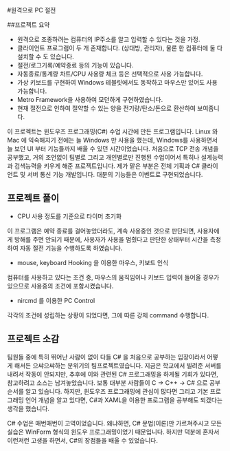 #원격으로 PC 절전

##프로젝트 요약

- 원격으로 조종하려는 컴퓨터의 IP주소를 알고 입력할 수 있다는 것을 가정.
- 클라이언트 프로그램이 두 개 존재합니다. (상대방, 관리자), 물론 한 컴퓨터에 둘 다 설치할 수 도 있습니다.
- 절전/로그기록/예약종료 등의 기능이 있습니다.
- 자동종료/통계량 차트/CPU 사용량 체크 등은 선택적으로 사용 가능합니다.
- 가상 키보드를 구현하여 Windows 테블릿에서도 동작하고 마우스만 있어도 사용 가능합니다.
- Metro Framework을 사용하여 모던하게 구현하였습니다.
- 현재 절전으로 인하여 절약할 수 있는 양을 전기량/탄소/돈으로 환산하여 보여줍니다.

이 프로젝트는 윈도우즈 프로그래밍(C#) 수업 시간에 만든 프로그램입니다. Linux 와 Mac 에 익숙해지기 전에는 늘 Windows 만 사용을 했는데, Windows를 사용하면서 늘 보던 UI 부터 기능들까지 배울 수 있던 시간이었습니다. 처음으로 TCP 전송 개념을 공부했고, 거의 조언없이 팀별로 그리고 개인별로만 진행된 수업이어서 특히나 설계능력과 검색능력을 키우게 해준 프로젝트입니다. 제가 맡은 부분은 전체 기획과 C# 클라이언트 및 서버 통신 기능 개발입니다. 대분의 기능들은 이벤트로 구현되었습니다.

## 프로젝트 풀이

- CPU 사용 정도를 기준으로 타이머 초기화

이 프로그램은 예약 종료를 걸어놓았더라도, 계속 사용중인 것으로 판단되면, 사용자에게 방해를 주면 안되기 때문에, 사용자가 사용을 멈췄다고 판단한 상태부터 시간을 측정하여 자동 절전 기능을 수행하도록 하였습니다.

- mouse, keyboard Hooking 을 이용한 마우스, 키보드 인식

컴퓨터를 사용하고 있다는 조건 중, 마우스의 움직임이나 키보드 입력이 들어올 경우가 있으므로 사용중의 조건에 포함시켰습니다.

- nircmd 를 이용한 PC Control

각각의 조건에 성립하는 상황이 되었다면, 그에 따른 강제 command 수행합니다.

## 프로젝트 소감

팀원들 중에 특히 뛰어난 사람이 없이 다들 C# 을 처음으로 공부하는 입장이라서 어떻게 해서든 으쌰으쌰하는 분위기의 팀프로젝트였습니다. 지금은 학교에서 빌려준 서버를 내려서 작동이 안되지만, 추후에 이와 관련된 C# 프로그래밍을 하게될 기회가 있다면, 참고하려고 소스는 남겨놓았습니다. 보통 대부분 사람들이 C -> C++ -> C# 으로 공부 순서를 알고 있습니다. 하지만, 윈도우즈 프로그래밍에 관심이 많다면 그리고 기본 프로그래밍 언어 개념을 알고 있다면, C#과 XAML을 이용한 프로그램을 공부해도 되겠다는 생각을 했습니다.

C# 수업은 매번매번이 고역이었습니다. 왜냐하면, C# 문법(이론)만 가르쳐주시고 모든 실습은 WinForm 형식의 윈도우 프로그래밍이었기 때문입니다. 하지만 덕분에 혼자서 이런저런 고생을 하면서, C#의 장점들을 배울 수 있었습니다.
